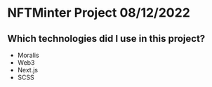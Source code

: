 # NFTMinter Project 08/12/2022

## Which technologies did I use in this project?

- Moralis
- Web3
- Next.js
- SCSS

